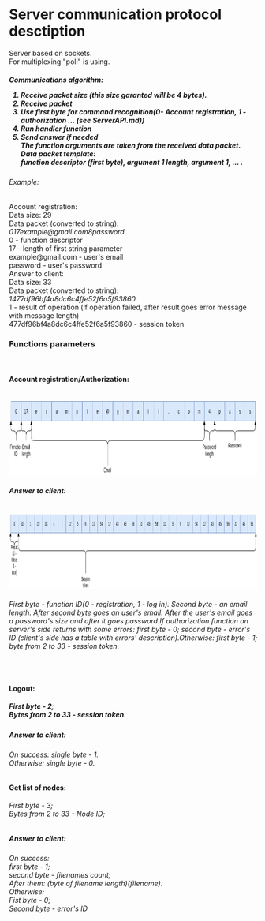 # Server communication protocol desctiption

Server based on sockets.<br>For multiplexing "poll" is using. <br><h5> Communications algorithm: <br>
1. Receive packet size (this size garanted will be 4 bytes). <br>
2. Receive packet <br>
3. Use first byte for command recognition(0- Account registration, 1 - authorization ... (see ServerAPI.md)) <br>
4. Run handler function <br>
5. Send answer if needed <br>
The function arguments are taken from the received data packet. <br>
Data packet template: <br>
<i>function descriptor (first byte), argument 1 length, argument 1, ... . </i> <br>
<h6>Example:</h6>
Account registration: <br>
Data size: 29<br>
Data packet (converted to string):<br>
<i>017example@gmail.com8password</i><br>
0 - function descriptor <br>
17 - length of first string parameter <br>
example@gmail.com - user's email <br>
password - user's password <br>
Answer to client:<br>
Data size: 33 <br>
Data packet (converted to string):<br>
<i>1477df96bf4a8dc6c4ffe52f6a5f93860</i><br>
1 - result of operation (if operation failed, after result goes error message with message length) <br>
477df96bf4a8dc6c4ffe52f6a5f93860 - session token <br>
</h5>

<h3>Functions parameters</h3><br>
<h4>Account registration/Authorization:</h4><br>
<img src="AccReg.png" width="600" height = "150" title="Account registration">
<h5>Answer to client:</h5><br>
<img src="AccAnswer1.png" width="600" height = "150" title="Account answer">
<h6>First byte - function ID(0 - registration, 1 - log in). Second byte - an email length. After second byte goes an user's email. After the user's email goes a password's size and after it goes password.If authorization function on server's side returns with some errors: first byte - 0; second byte - error's ID (client's side has a table with errors' description).Otherwise: first byte - 1; byte from 2 to 33 - session token.</h6><br>

<h4>Logout:</h4>
<h5>First byte - 2;<br> 
Bytes from 2 to 33 - session token.<br></h5>
<h5>Answer to client:</h5>
<h6>On success: single byte - 1. <br>
Otherwise: single byte - 0. <br></h6>

<h4>Get list of nodes:</h4>
<h6>First byte - 3;<br>
Bytes from 2 to 33 - Node ID;<br></h6>
<h5>Answer to client:</h5>
<h6>On success:<br> first byte - 1;<br>second byte - filenames count;<br>After them: (byte of filename length)(filename).<br>Otherwise:<br> Fist byte - 0;<br>Second byte - error's ID<br></h5>

